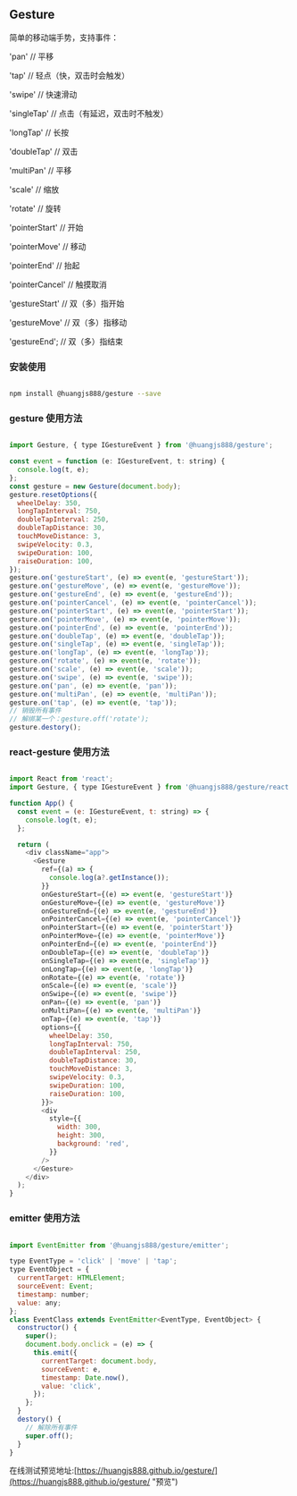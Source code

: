 <!--
 * @Author: Huangjs
 * @Date: 2021-05-10 15:55:29
 * @LastEditors: Huangjs
 * @LastEditTime: 2023-10-10 15:16:02
 * @Description: ******
-->

## Gesture

简单的移动端手势，支持事件：

'pan' // 平移

'tap' // 轻点（快，双击时会触发）

'swipe' // 快速滑动

'singleTap' // 点击（有延迟，双击时不触发）

'longTap' // 长按

'doubleTap' // 双击

'multiPan' // 平移

'scale' // 缩放

'rotate' // 旋转

'pointerStart' // 开始

'pointerMove' // 移动

'pointerEnd' // 抬起

'pointerCancel' // 触摸取消

'gestureStart' // 双（多）指开始

'gestureMove' // 双（多）指移动

'gestureEnd'; // 双（多）指结束

### 安装使用

```sh

npm install @huangjs888/gesture --save

```

### gesture 使用方法

```js

import Gesture, { type IGestureEvent } from '@huangjs888/gesture';

const event = function (e: IGestureEvent, t: string) {
  console.log(t, e);
};
const gesture = new Gesture(document.body);
gesture.resetOptions({
  wheelDelay: 350,
  longTapInterval: 750,
  doubleTapInterval: 250,
  doubleTapDistance: 30,
  touchMoveDistance: 3,
  swipeVelocity: 0.3,
  swipeDuration: 100,
  raiseDuration: 100,
});
gesture.on('gestureStart', (e) => event(e, 'gestureStart'));
gesture.on('gestureMove', (e) => event(e, 'gestureMove'));
gesture.on('gestureEnd', (e) => event(e, 'gestureEnd'));
gesture.on('pointerCancel', (e) => event(e, 'pointerCancel'));
gesture.on('pointerStart', (e) => event(e, 'pointerStart'));
gesture.on('pointerMove', (e) => event(e, 'pointerMove'));
gesture.on('pointerEnd', (e) => event(e, 'pointerEnd'));
gesture.on('doubleTap', (e) => event(e, 'doubleTap'));
gesture.on('singleTap', (e) => event(e, 'singleTap'));
gesture.on('longTap', (e) => event(e, 'longTap'));
gesture.on('rotate', (e) => event(e, 'rotate'));
gesture.on('scale', (e) => event(e, 'scale'));
gesture.on('swipe', (e) => event(e, 'swipe'));
gesture.on('pan', (e) => event(e, 'pan'));
gesture.on('multiPan', (e) => event(e, 'multiPan'));
gesture.on('tap', (e) => event(e, 'tap'));
// 销毁所有事件
// 解绑某一个：gesture.off('rotate');
gesture.destory();

```
### react-gesture 使用方法

```js

import React from 'react';
import Gesture, { type IGestureEvent } from '@huangjs888/gesture/react';

function App() {
  const event = (e: IGestureEvent, t: string) => {
    console.log(t, e);
  };

  return (
    <div className="app">
      <Gesture
        ref={(a) => {
          console.log(a?.getInstance());
        }}
        onGestureStart={(e) => event(e, 'gestureStart')}
        onGestureMove={(e) => event(e, 'gestureMove')}
        onGestureEnd={(e) => event(e, 'gestureEnd')}
        onPointerCancel={(e) => event(e, 'pointerCancel')}
        onPointerStart={(e) => event(e, 'pointerStart')}
        onPointerMove={(e) => event(e, 'pointerMove')}
        onPointerEnd={(e) => event(e, 'pointerEnd')}
        onDoubleTap={(e) => event(e, 'doubleTap')}
        onSingleTap={(e) => event(e, 'singleTap')}
        onLongTap={(e) => event(e, 'longTap')}
        onRotate={(e) => event(e, 'rotate')}
        onScale={(e) => event(e, 'scale')}
        onSwipe={(e) => event(e, 'swipe')}
        onPan={(e) => event(e, 'pan')}
        onMultiPan={(e) => event(e, 'multiPan')}
        onTap={(e) => event(e, 'tap')}
        options={{
          wheelDelay: 350,
          longTapInterval: 750,
          doubleTapInterval: 250,
          doubleTapDistance: 30,
          touchMoveDistance: 3,
          swipeVelocity: 0.3,
          swipeDuration: 100,
          raiseDuration: 100,
        }}>
        <div
          style={{
            width: 300,
            height: 300,
            background: 'red',
          }}
        />
      </Gesture>
    </div>
  );
}


```

### emitter 使用方法

```js

import EventEmitter from '@huangjs888/gesture/emitter';

type EventType = 'click' | 'move' | 'tap';
type EventObject = {
  currentTarget: HTMLElement;
  sourceEvent: Event;
  timestamp: number;
  value: any;
};
class EventClass extends EventEmitter<EventType, EventObject> {
  constructor() {
    super();
    document.body.onclick = (e) => {
      this.emit({
        currentTarget: document.body,
        sourceEvent: e,
        timestamp: Date.now(),
        value: 'click',
      });
    };
  }
  destory() {
    // 解除所有事件
    super.off();
  }
}

```

在线测试预览地址:[https://huangjs888.github.io/gesture/](https://huangjs888.github.io/gesture/ "预览")
